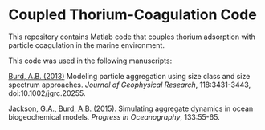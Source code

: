 # Coupled Thorium-Coagulation Code
This repository contains Matlab code that couples thorium adsorption with
particle coagulation in the marine environment.

This code was used in the following manuscripts:

[Burd, A.B. (2013)](http://dx.doi.org/10.1002/jgrc.20255) Modeling particle aggregation using size class and size
spectrum approaches. *Journal of Geophysical Research*, 118:3431-3443, doi:10.1002/jgrc.20255.

[Jackson, G.A., Burd, A.B. (2015)](http://dx.doi.org/10.1016/j.pocean.2014.08.014). Simulating aggregate dynamics
in ocean biogeochemical models. *Progress in Oceanography*, 133:55-65.
